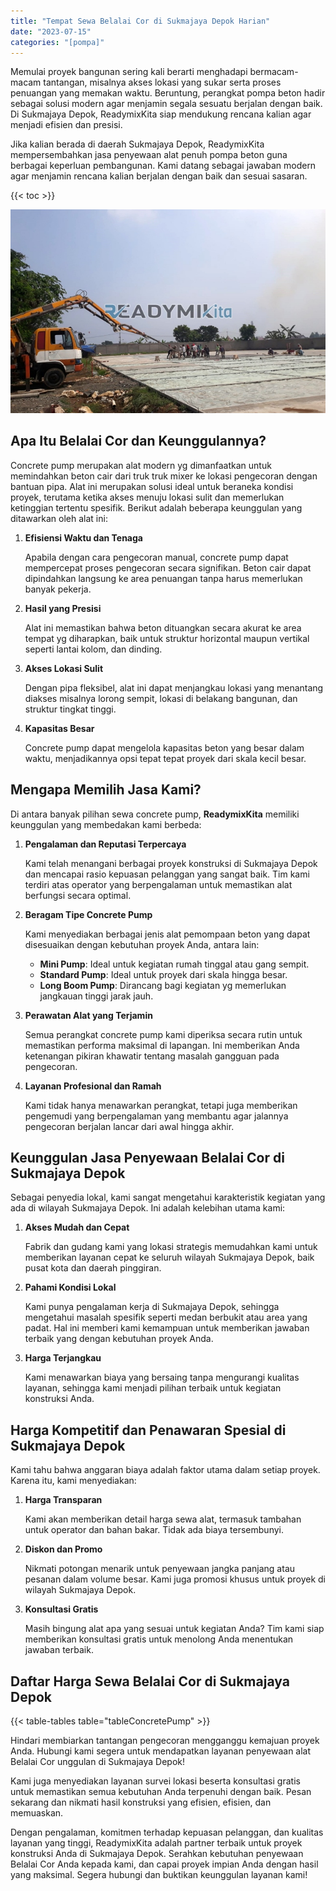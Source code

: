 ```yaml
---
title: "Tempat Sewa Belalai Cor di Sukmajaya Depok Harian"
date: "2023-07-15"
categories: "[pompa]"
---
```


Memulai proyek bangunan sering kali berarti menghadapi bermacam-macam tantangan, misalnya akses lokasi yang sukar serta proses penuangan yang memakan waktu. Beruntung, perangkat pompa beton hadir sebagai solusi modern agar menjamin segala sesuatu berjalan dengan baik. Di Sukmajaya Depok, ReadymixKita siap mendukung rencana kalian agar menjadi efisien dan presisi.

Jika kalian berada di daerah Sukmajaya Depok, ReadymixKita mempersembahkan jasa penyewaan alat penuh pompa beton guna berbagai keperluan pembangunan. Kami datang sebagai jawaban modern agar menjamin rencana kalian berjalan dengan baik dan sesuai sasaran.

{{< toc >}}

![Tempat Sewa Belalai Cor di Sukmajaya Depok Harian](/images/pompa/sewa-pompa-09.jpg)

## Apa Itu Belalai Cor dan Keunggulannya?

Concrete pump merupakan alat modern yg dimanfaatkan untuk memindahkan beton cair dari truk truk mixer ke lokasi pengecoran dengan bantuan pipa. Alat ini merupakan solusi ideal untuk beraneka kondisi proyek, terutama ketika akses menuju lokasi sulit dan memerlukan ketinggian tertentu spesifik. Berikut adalah beberapa keunggulan yang ditawarkan oleh alat ini:

1. **Efisiensi Waktu dan Tenaga**

   Apabila dengan cara pengecoran manual, concrete pump dapat mempercepat proses pengecoran secara signifikan. Beton cair dapat dipindahkan langsung ke area penuangan tanpa harus memerlukan banyak pekerja.

2. **Hasil yang Presisi**

   Alat ini memastikan bahwa beton dituangkan secara akurat ke area tempat yg diharapkan, baik untuk struktur horizontal maupun vertikal seperti lantai kolom, dan dinding.

3. **Akses Lokasi Sulit**

   Dengan pipa fleksibel, alat ini dapat menjangkau lokasi yang menantang diakses misalnya lorong sempit, lokasi di belakang bangunan, dan struktur tingkat tinggi.

4. **Kapasitas Besar**

   Concrete pump dapat mengelola kapasitas beton yang besar dalam waktu, menjadikannya opsi tepat tepat proyek dari skala kecil besar.

## Mengapa Memilih Jasa Kami?

Di antara banyak pilihan sewa concrete pump, **ReadymixKita** memiliki keunggulan yang membedakan kami berbeda:

1. **Pengalaman dan Reputasi Terpercaya**

   Kami telah menangani berbagai proyek konstruksi di Sukmajaya Depok dan mencapai rasio kepuasan pelanggan yang sangat baik. Tim kami terdiri atas operator yang berpengalaman untuk memastikan alat berfungsi secara optimal.

2. **Beragam Tipe Concrete Pump**

   Kami menyediakan berbagai jenis alat pemompaan beton yang dapat disesuaikan dengan kebutuhan proyek Anda, antara lain:
   - **Mini Pump**: Ideal untuk kegiatan rumah tinggal atau gang sempit.
   - **Standard Pump**: Ideal untuk proyek dari skala hingga besar.
   - **Long Boom Pump**: Dirancang bagi kegiatan yg memerlukan jangkauan tinggi jarak jauh.

3. **Perawatan Alat yang Terjamin**

   Semua perangkat concrete pump kami diperiksa secara rutin untuk memastikan performa maksimal di lapangan. Ini memberikan Anda ketenangan pikiran khawatir tentang masalah gangguan pada pengecoran.

4. **Layanan Profesional dan Ramah**

   Kami tidak hanya menawarkan perangkat, tetapi juga memberikan pengemudi yang berpengalaman yang membantu agar jalannya pengecoran berjalan lancar dari awal hingga akhir.

## Keunggulan Jasa Penyewaan Belalai Cor di Sukmajaya Depok

Sebagai penyedia lokal, kami sangat mengetahui karakteristik kegiatan yang ada di wilayah Sukmajaya Depok. Ini adalah kelebihan utama kami:

1. **Akses Mudah dan Cepat**

   Fabrik dan gudang kami yang lokasi strategis memudahkan kami untuk memberikan layanan cepat ke seluruh wilayah Sukmajaya Depok, baik pusat kota dan daerah pinggiran.

2. **Pahami Kondisi Lokal**

   Kami punya pengalaman kerja di Sukmajaya Depok, sehingga mengetahui masalah spesifik seperti medan berbukit atau area yang padat. Hal ini memberi kami kemampuan untuk memberikan jawaban terbaik yang dengan kebutuhan proyek Anda.

3. **Harga Terjangkau**

   Kami menawarkan biaya yang bersaing tanpa mengurangi kualitas layanan, sehingga kami menjadi pilihan terbaik untuk kegiatan konstruksi Anda.

## Harga Kompetitif dan Penawaran Spesial di Sukmajaya Depok

Kami tahu bahwa anggaran biaya adalah faktor utama dalam setiap proyek. Karena itu, kami menyediakan:

1. **Harga Transparan**

   Kami akan memberikan detail harga sewa alat, termasuk tambahan untuk operator dan bahan bakar. Tidak ada biaya tersembunyi.

2. **Diskon dan Promo**

   Nikmati potongan menarik untuk penyewaan jangka panjang atau pesanan dalam volume besar. Kami juga promosi khusus untuk proyek di wilayah Sukmajaya Depok.

3. **Konsultasi Gratis**

   Masih bingung alat apa yang sesuai untuk kegiatan Anda? Tim kami siap memberikan konsultasi gratis untuk menolong Anda menentukan jawaban terbaik.

## Daftar Harga Sewa Belalai Cor di Sukmajaya Depok

{{< table-tables table="tableConcretePump" >}}

Hindari membiarkan tantangan pengecoran mengganggu kemajuan proyek Anda. Hubungi kami segera untuk mendapatkan layanan penyewaan alat Belalai Cor unggulan di Sukmajaya Depok!

Kami juga menyediakan layanan survei lokasi beserta konsultasi gratis untuk memastikan semua kebutuhan Anda terpenuhi dengan baik. Pesan sekarang dan nikmati hasil konstruksi yang efisien, efisien, dan memuaskan.

Dengan pengalaman, komitmen terhadap kepuasan pelanggan, dan kualitas layanan yang tinggi, ReadymixKita adalah partner terbaik untuk proyek konstruksi Anda di Sukmajaya Depok. Serahkan kebutuhan penyewaan Belalai Cor Anda kepada kami, dan capai proyek impian Anda dengan hasil yang maksimal. Segera hubungi dan buktikan keunggulan layanan kami!